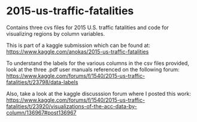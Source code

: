 # 2015-us-traffic-fatalities
Contains three cvs files for 2015 U.S. traffic fatalities and code for visualizing regions by column variables. 

This is part of a kaggle submission which can be found at: https://www.kaggle.com/anokas/2015-us-traffic-fatalities

To understand the labels for the various columns in the csv files provided, look at the three .pdf user manuals referenced on the following forum: https://www.kaggle.com/forums/f/1540/2015-us-traffic-fatalities/t/23798/data-labels

Also, take a look at the kaggle discusssion forum where I posted this work:
https://www.kaggle.com/forums/f/1540/2015-us-traffic-fatalities/t/23920/visualizations-of-the-acc-data-by-column/136967#post136967
